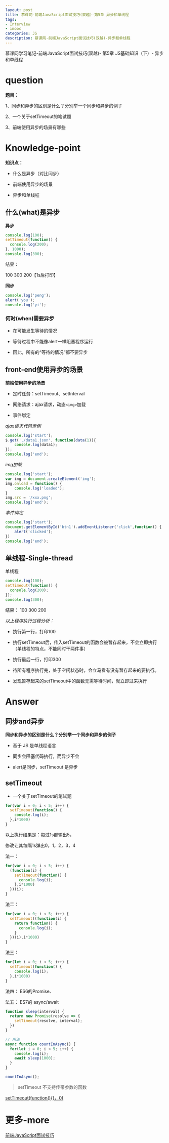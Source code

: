 ```yaml
---
layout: post
title: 慕课网-前端JavaScript面试技巧(双越)-第5章 异步和单线程
tags:
- Interview
- imooc
categories: JS
description: 慕课网-前端JavaScript面试技巧(双越)-异步和单线程
---
```


慕课网学习笔记-前端JavaScript面试技巧(双越)- 第5章 JS基础知识（下）- 异步和单线程

# question

**题目：**

1、同步和异步的区别是什么？分别举一个同步和异步的例子

2、一个关于setTimeout的笔试题

3、前端使用异步的场景有哪些

# Knowledge-point

**知识点：**

- 什么是异步（对比同步）

- 前端使用异步的场景

- 异步和单线程

## 什么(what)是异步

**异步**

```js
console.log(100);
setTimeout(function() {
  console.log(200);
}, 1000);
console.log(300);
```

结果：

100
300
200【1s后打印】

**同步**

```js
console.log('peng');
alert('you');
console.log('yi');
```

### 何时(when)需要异步

- 在可能发生等待的情况

- 等待过程中不能像alert一样阻塞程序运行

- 因此，所有的“等待的情况”都不要异步

## front-end使用异步的场景

**前端使用异步的场景**

- 定时任务：setTimeout、setInterval

- 网络请求：ajax请求，动态`<img>`加载

- 事件绑定

*ajax请求代码示例*

```js
console.log('start');
$.get('./data1.json', function(data(1)){
	console.log(data1);
});
console.log('end');
```

*img加载*

```js
console.log('start');
var img = document.createElement('img');
img.onload = function() {
	console.log('loaded');
}
img.src = '/xxx.png';
console.log('end');
```

*事件绑定*

```js
console.log('start');
document.getElementById('btn1').addEventListener('click',function() {
	alert('clicked');
})
console.log('end');
```

## 单线程-Single-thread

单线程

```js
console.log(100);
setTimeout(function() {
  console.log(200);
});
console.log(300);
```
结果：
100
300
200

*以上程序执行过程分析：*

- 执行第一行，打印100

- 执行setTimeout后，传入setTimeout的函数会被暂存起来，不会立即执行（单线程的特点，不能同时干两件事）

- 执行最后一行，打印300

- 待所有程序执行完，处于空闲状态时，会立马看有没有暂存起来的要执行。

- 发现暂存起来的setTimeout中的函数无需等待时间，就立即过来执行

# Answer

## 同步and异步

**同步和异步的区别是什么？分别举一个同步和异步的例子**

- 基于 JS 是单线程语言

- 同步会阻塞代码执行，而异步不会

- alert是同步，setTimeout 是异步

## setTimeout

- 一个关于setTimeout的笔试题

```js
for(var i = 0; i < 5; i++) {
  setTimeout(function() {
    console.log(i);
  },i*1000)
}
```

以上执行结果是：每过1s都输出5，

修改让其每隔1s弹出0，1，2，3，4

法一：
```js
for(var i = 0; i < 5; i++) {
  (function(i) {
    setTimeout(function() {
      console.log(i);
    },i*1000)
  })(i); 
}
```

法二：
```js
for(var i = 0; i < 5; i++) {
  setTimeout((function(i) {
    return function() {
      console.log(i);
    }
  })(i),i*1000)
}
```

法三：
```js
for(let i = 0; i < 5; i++) {
  setTimeout(function() {
    console.log(i);
  },i*1000)
}
```

法四：
ES6的Promise、


法五：
ES7的 async/await

```js
function sleep(interval) {
  return new Promise(resolve => {
    setTimeout(resolve, interval);
  })
}

// 用法
async function countInAsync() {
  for(let i = 0; i < 5; i++) {
    console.log(i);
    await sleep(1000);
  }
}

countInAsync();
```

> setTimeout 不支持传带参数的函数

[setTimeout(function(){}，0)](https://www.cnblogs.com/destinyruru/p/5823760.html)


# 更多-more

[前端JavaScript面试技巧](https://coding.imooc.com/learn/list/115.html)